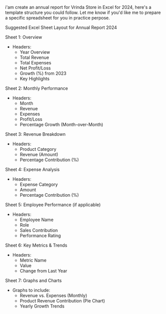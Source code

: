  i'am create an annual report for Vrinda Store in Excel for 2024, here's a template structure you could follow.
 Let me know if you'd like me to prepare a specific spreadsheet for you in   practice perpose.

Suggested Excel Sheet Layout for Annual Report 2024

Sheet 1: Overview
- Headers:
  - Year Overview
  - Total Revenue
  - Total Expenses
  - Net Profit/Loss
  - Growth (%) from 2023
  - Key Highlights

Sheet 2: Monthly Performance
- Headers:
  - Month
  - Revenue
  - Expenses
  - Profit/Loss
  - Percentage Growth (Month-over-Month)

Sheet 3: Revenue Breakdown
- Headers:
  - Product Category
  - Revenue (Amount)
  - Percentage Contribution (%)

Sheet 4: Expense Analysis
- Headers:
  - Expense Category
  - Amount
  - Percentage Contribution (%)

Sheet 5: Employee Performance (if applicable)
- Headers:
  - Employee Name
  - Role
  - Sales Contribution
  - Performance Rating

Sheet 6: Key Metrics & Trends
- Headers:
  - Metric Name
  - Value
  - Change from Last Year

Sheet 7: Graphs and Charts
- Graphs to include:
  - Revenue vs. Expenses (Monthly)
  - Product Revenue Contribution (Pie Chart)
  - Yearly Growth Trends
